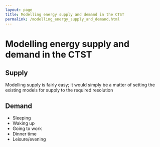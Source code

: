 ```yaml
---
layout: page
title: Modelling energy supply and demand in the CTST
permalink: /modelling_energy_supply_and_demand.html
---
```

# Modelling energy supply and demand in the CTST
## Supply
Modelling supply is fairly easy; it would simply be a matter of setting the existing models for supply to the required resolution

## Demand
* Sleeping
* Waking up
* Going to work
* Dinner time
* Leisure/evening
